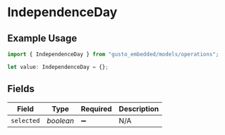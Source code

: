 # IndependenceDay

## Example Usage

```typescript
import { IndependenceDay } from "gusto_embedded/models/operations";

let value: IndependenceDay = {};
```

## Fields

| Field              | Type               | Required           | Description        |
| ------------------ | ------------------ | ------------------ | ------------------ |
| `selected`         | *boolean*          | :heavy_minus_sign: | N/A                |